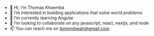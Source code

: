- 👋 Hi, I’m Thomas Khaemba
- 👀 I’m interested in building applications that solve world problems
- 🌱 I’m currently learning Angular
- 💞️ I’m looking to collaborate on any javascript, react, nextjs, and node
- 📫 You  can reach me  on tommybwah@gmail.com

<!---
tomito26/tomito26 is a ✨ special ✨ repository because its `README.md` (this file) appears on your GitHub profile.
You can click the Preview link to take a look at your changes.
--->
